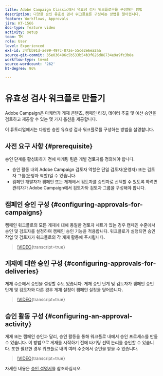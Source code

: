 ```yaml
---
title: Adobe Campaign Classic에서 유효성 검사 워크플로우를 구성하는 방법
description: 다양한 승인 유효성 검사 워크플로를 구성하는 방법을 알아봅니다.
feature: Workflows, Approvals
jira: KT-1566
doc-type: feature video
activity: setup
team: TM
role: User
level: Experienced
exl-id: 34fbb91d-ae99-497c-872e-55ce2e6ea2aa
source-git-commit: 35e036486c5b533b54b3f626d88734e9a9fc3b8a
workflow-type: tm+mt
source-wordcount: '262'
ht-degree: 96%

---
```



# 유효성 검사 워크플로 만들기

Adobe Campaign은 마케터가 게재 콘텐츠, 캠페인 타깃, 데이터 추출 및 예산 승인을 검토하고 제공할 수 있는 몇 가지 옵션을 제공합니다.

이 튜토리얼에서는 다양한 승인 유효성 검사 워크플로를 구성하는 방법을 설명합니다.

## 사전 요구 사항 {#prerequisite}

승인 단계를 활성화하기 전에 마케팅 팀은 개별 검토자를 정의해야 합니다.

* 승인 활동 내의 Adobe Campaign 검토자 역할은 단일 검토자(운영자) 또는 검토자 그룹(운영자 역할)일 수 있습니다.
* 캠페인 개발자가 캠페인 또는 게재에서 검토자를 승인자로 선택할 수 있도록 하려면 관리자가 Adobe Campaign에서 검토자와 검토자 그룹을 구성해야 합니다.

## 캠페인 승인 구성   {#configuring-approvals-for-campaigns}

캠페인 워크플로의 모든 게재에 대해 동일한 검토자 세트가 있는 경우 캠페인 수준에서 승인 및 검토자를 설정하여 캠페인 승인 기능을 적용합니다. 워크플로가 실행되면 승인 작업 및 검토자가 워크플로의 각 게재 활동에 푸시됩니다.

>[!VIDEO](https://video.tv.adobe.com/v/31885?quality=12&learn=on&captions=kor){transcript=true}

## 게재에 대한 승인 구성   {#configuring-approvals-for-deliveries}

게재 수준에서 승인을 설정할 수도 있습니다. 게재 승인 단계 및 검토자가 캠페인 승인 단계 및 검토자와 다른 경우 게재 설정이 캠페인 설정을 덮어씁니다.

>[!VIDEO](https://video.tv.adobe.com/v/31886?quality=12&learn=on&captions=kor){transcript=true}

## 승인 활동 구성   {#configuring-an-approval-activity}

게재 또는 캠페인 승인과 달리, 승인 활동을 통해 워크플로 내에서 승인 프로세스를 만들 수 있습니다. 이 방법으로 게재를 시작하기 전에 타기팅 선택 논리를 승인할 수 있습니다. 또한 필요한 경우 워크플로 내의 여러 수준에서 승인을 받을 수 있습니다.

>[!VIDEO](https://video.tv.adobe.com/v/31887?quality=12&learn=on&captions=kor){transcript=true}

자세한 내용은 [승인 설명서](https://experienceleague.adobe.com/docs/campaign-classic/using/automating-with-workflows/flow-control-activities/approval.html?lang=ko)를 참조하십시오.
